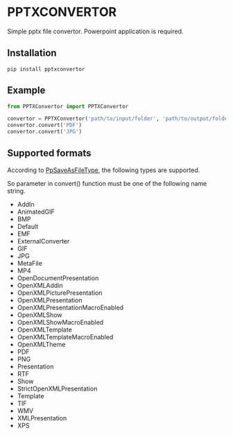 # PPTXCONVERTOR
Simple pptx file convertor. Powerpoint application is required.

## Installation

```
pip install pptxconvertor
```

## Example

```Python
from PPTXConvertor import PPTXConvertor

convertor = PPTXConvertor('path/to/input/folder', 'path/to/output/folder')
convertor.convert('PDF')
convertor.convert('JPG')
```

## Supported formats

According to [PpSaveAsFileType](https://docs.microsoft.com/en-us/office/vba/api/powerpoint.ppsaveasfiletype), the following types are supported.

So parameter in convert() function must be one of the following name string.

- AddIn
- AnimatedGIF
- BMP
- Default
- EMF
- ExternalConverter
- GIF
- JPG
- MetaFile
- MP4
- OpenDocumentPresentation
- OpenXMLAddin
- OpenXMLPicturePresentation
- OpenXMLPresentation
- OpenXMLPresentationMacroEnabled
- OpenXMLShow
- OpenXMLShowMacroEnabled
- OpenXMLTemplate
- OpenXMLTemplateMacroEnabled
- OpenXMLTheme
- PDF
- PNG
- Presentation
- RTF
- Show
- StrictOpenXMLPresentation
- Template
- TIF
- WMV
- XMLPresentation
- XPS